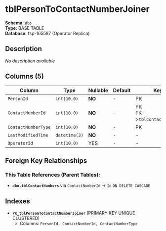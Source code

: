 # tblPersonToContactNumberJoiner

**Schema:** `dbo`  
**Type:** BASE TABLE  
**Database:** fsp-165587 (Operator Replica)

## Description

*No description available*

## Columns (5)

| Column | Type | Nullable | Default | Keys | Description |
|--------|------|----------|---------|------|-------------|
| `PersonId` | `int(10,0)` | **NO** | `-` | PK | - |
| `ContactNumberId` | `int(10,0)` | **NO** | `-` | PK<br/>FK->`tblContactNumbers` | - |
| `ContactNumberType` | `int(10,0)` | **NO** | `-` | PK | - |
| `LastModifiedTime` | `datetime(3)` | **NO** | `-` | - | - |
| `OperatorId` | `int(10,0)` | YES | `-` | - | - |

## Foreign Key Relationships

### This Table References (Parent Tables):

- **`dbo.tblContactNumbers`** 
  via `ContactNumberId` → `Id` `ON DELETE CASCADE`

## Indexes

- **`PK_tblPersonToContactNumberJoiner`** (PRIMARY KEY UNIQUE CLUSTERED)
  - Columns: `PersonId, ContactNumberId, ContactNumberType`
